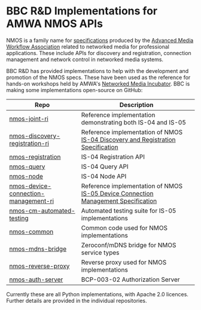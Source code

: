 # BBC R&D Implementations for AMWA NMOS APIs

NMOS is a family name for [specifications][NMOS] produced by the [Advanced Media Workflow Association][AMWA] related to networked media for professional applications. These include APIs for discovery and registration, connection management and network control in networked media systems.

BBC R&D has provided implementations to help with the development and promotion of the NMOS specs. These have been used as the reference for hands-on workshops held by AMWA's [Networked Media Incubator]. BBC is making some implementations open-source on GitHub:

Repo | Description
-----|------------
[nmos-joint-ri](https://github.com/bbc/nmos-joint-ri) | Reference implementation demonstrating both IS-04 and IS-05
[nmos-discovery-registration-ri](https://github.com/bbc/nmos-discovery-registration-ri)  |  Reference implementation of NMOS [IS-04 Discovery and Registration Specification][IS-04]
[nmos-registration](https://github.com/bbc/nmos-registration)  | IS-04 Registration API
[nmos-query](https://github.com/bbc/nmos-query)  | IS-04 Query API
[nmos-node](https://github.com/bbc/nmos-node)  | IS-04 Node API
[nmos-device-connection-management-ri](https://github.com/bbc/nmos-device-connection-management-ri)  |  Reference implementation of NMOS [IS-05 Device Connection Management Specification][IS-05]
[nmos-cm-automated-testing](https://github.com/bbc/nmos-cm-automated-testing) | Automated testing suite for IS-05 implementations
[nmos-common](https://github.com/bbc/nmos-common)  | Common code used for  NMOS implementations
[nmos-mdns-bridge](https://github.com/bbc/nmos-mdns-bridge) | Zeroconf/mDNS bridge for NMOS service types
[nmos-reverse-proxy](https://github.com/bbc/nmos-reverse-proxy) | Reverse proxy used for NMOS implementations
[nmos-auth-server](https://github.com/bbc/nmos-auth-server) | BCP-003-02 Authorization Server

Currently these are all Python implementations, with Apache 2.0 licences. Further details are provided in the individual repositories.

[//]: # (References/Links)

[AMWA]: http://amwa.tv "Advanced Media Workflow Association"

[IS-04]: https://github.com/AMWA-TV/nmos-discovery-registration "IS-04"

[IS-05]: https://github.com/AMWA-TV/nmos-device-connection-management "IS-05"

[Networked Media Incubator]: http://nmos.tv/about_NMI.html "Networked Media Incubator"

[NMOS]: https://github.com/AMWA-TV/nmos "NMOS overview GitHub"
